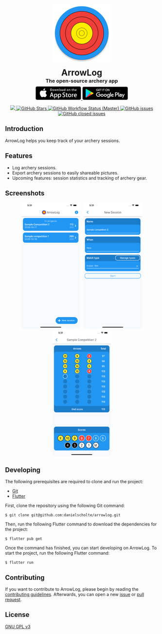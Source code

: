 <p align="center">
    <img src="https://raw.githubusercontent.com/DanielScholte/ArrowLog/master/misc/readme/logo.png" width="192">
</p>
<h1 align="center" style="margin: 0px;">ArrowLog</h1>
<h3 align="center" style="margin: 0px;">The open-source archery app</h3>

<p align="center" style="margin: 8px;">
    <a href="https://apps.apple.com/us/app/arrowlog/id1503041139" target="_blank">
        <img src="https://raw.githubusercontent.com/DanielScholte/ArrowLog/master/misc/readme/app.png" width="150">
    </a>
    <a href="https://play.google.com/store/apps/details?id=com.danielscholte.arrow_log" target="_blank">
        <img src="https://raw.githubusercontent.com/DanielScholte/ArrowLog/master/misc/readme/play.png" width="150">
    </a>
</p>
<p align="center">
    <a href="https://www.gnu.org/licenses/gpl-3.0.en.html" target="_blank">
        <img src="https://img.shields.io/github/license/danielscholte/ArrowLog.svg?style=for-the-badge">
    </a>
    <a href="https://github.com/danielscholte/ArrowLog/stargazers" target="_blank">
        <img alt="GitHub Stars" src="https://img.shields.io/github/stars/danielscholte/ArrowLog.svg?style=for-the-badge">
    </a>
    <a href="https://github.com/DanielScholte/ArrowLog/actions" target="_blank">
        <img alt="GitHub Workflow Status (Master)" src="https://img.shields.io/github/workflow/status/danielscholte/ArrowLog/Flutter%20Analyze/master?style=for-the-badge">
    </a>
    <a href="https://github.com/DanielScholte/ArrowLog/issues" target="_blank">
        <img alt="GitHub issues" src="https://img.shields.io/github/issues/danielscholte/ArrowLog?style=for-the-badge">
    </a>
    <a href="https://www.buymeacoffee.com/danielscholte" target="_blank">
        <img alt="GitHub closed issues" src="https://img.shields.io/badge/Support-Buy%20me%20a%20coffee-orange?style=for-the-badge">
    </a>
</p>

## Introduction
ArrowLog helps you keep track of your archery sessions.

## Features
- Log archery sessions.
- Export archery sessions to easily shareable pictures.
- Upcoming features: session statistics and tracking of archery gear.

## Screenshots

<p align="center">
  <img src="https://raw.githubusercontent.com/DanielScholte/ArrowLog/master/misc/readme/screenshots/overview.png" hspace="4">
  <img src="https://raw.githubusercontent.com/DanielScholte/ArrowLog/master/misc/readme/screenshots/create.png" hspace="4">
  <img src="https://raw.githubusercontent.com/DanielScholte/ArrowLog/master/misc/readme/screenshots/session.png" hspace="4">
</p>

## Developing
The following prerequisites are required to clone and run the project:
- [Git](https://git-scm.com/)
- [Flutter](https://flutter.dev/)

First, clone the repository using the following Git command:

```
$ git clone git@github.com:danielscholte/arrowlog.git
```

Then, run the following Flutter command to download the dependencies for the project:

```
$ flutter pub get
```

Once the command has finished, you can start developing on ArrowLog.
To start the project, run the following Flutter command:

```
$ flutter run
```

## Contributing

If you want to contribute to ArrowLog, please begin by reading the [contributing guidelines](https://github.com/DanielScholte/ArrowLog/blob/master/CONTRIBUTING.md).
Afterwards, you can open a new [issue](https://github.com/DanielScholte/ArrowLog/issues) or [pull request](https://github.com/DanielScholte/ArrowLog/pulls).

## License
[GNU GPL v3](https://www.gnu.org/licenses/gpl-3.0.en.html)